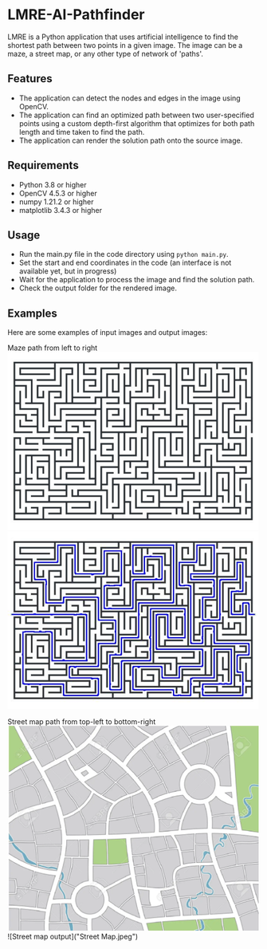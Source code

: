 # LMRE-AI-Pathfinder

LMRE is a Python application that uses artificial intelligence to find the shortest path between two points in a given image. The image can be a maze, a street map, or any other type of network of 'paths'.

## Features

- The application can detect the nodes and edges in the image using OpenCV.
- The application can find an optimized path between two user-specified points using a custom depth-first algorithm that optimizes for both path length and time taken to find the path.
- The application can render the solution path onto the source image.

## Requirements

- Python 3.8 or higher
- OpenCV 4.5.3 or higher
- numpy 1.21.2 or higher
- matplotlib 3.4.3 or higher

## Usage

- Run the main.py file in the code directory using `python main.py`.
- Set the start and end coordinates in the code (an interface is not available yet, but in progress)
- Wait for the application to process the image and find the solution path.
- Check the output folder for the rendered image.

## Examples

Here are some examples of input images and output images:

Maze path from left to right
![Maze input](source_images/stock_maze.jpg)
![Maze output](Maze.jpeg)

Street map path from top-left to bottom-right
![Street map input](source_images/city.webp)
![Street map output]("Street Map.jpeg")
